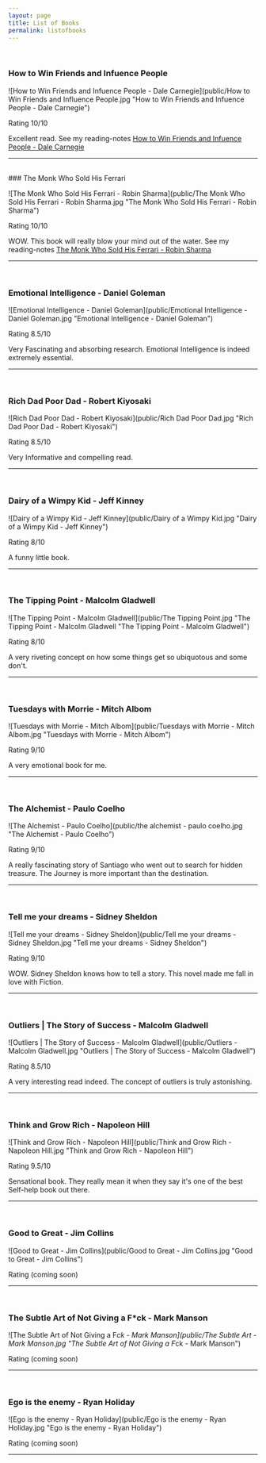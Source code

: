 ```yaml
---
layout: page
title: List of Books
permalink: listofbooks
---
```


<!--
<p class="message">
  Hey therefefsdf! This page is included as an example. Feel free to customize it for your own use upon downloading. Carry on!
</p>-->
<br/>

### How to Win Friends and Infuence People

![How to Win Friends and Infuence People - Dale Carnegie](public/How to Win Friends and Influence People.jpg "How to Win Friends and Infuence People - Dale Carnegie")


Rating 10/10   

Excellent read. See my reading-notes [How to Win Friends and Infuence People - Dale Carnegie](https://alamgirqazi.github.io/blog/HowToWinFriendsandInfluencePeople)
<hr>

<br/>
### The Monk Who Sold His Ferrari

![The Monk Who Sold His Ferrari - Robin Sharma](public/The Monk Who Sold His Ferrari - Robin Sharma.jpg "The Monk Who Sold His Ferrari - Robin Sharma")

Rating 10/10  

WOW. This book will really blow your mind out of the water. See my reading-notes [The Monk Who Sold His Ferrari - Robin Sharma](https://alamgirqazi.github.io/blog/TheMonkWhoSoldHisFerrari)
<hr>

<br/>

### Emotional Intelligence - Daniel Goleman

![Emotional Intelligence - Daniel Goleman](public/Emotional Intelligence - Daniel Goleman.jpg "Emotional Intelligence - Daniel Goleman")

Rating 8.5/10  

Very Fascinating and absorbing research. Emotional Intelligence is indeed extremely essential.
<hr>

<br/>

### Rich Dad Poor Dad - Robert Kiyosaki
![Rich Dad Poor Dad - Robert Kiyosaki](public/Rich Dad Poor Dad.jpg "Rich Dad Poor Dad - Robert Kiyosaki")

Rating 8.5/10  

Very Informative and compelling read.
<hr>

<br/>

### Dairy of a Wimpy Kid - Jeff Kinney

![Dairy of a Wimpy Kid - Jeff Kinney](public/Dairy of a Wimpy Kid.jpg "Dairy of a Wimpy Kid - Jeff Kinney")

Rating 8/10  

A funny little book.
<hr>

<br/>

### The Tipping Point - Malcolm Gladwell

![The Tipping Point - Malcolm Gladwell](public/The Tipping Point.jpg "The Tipping Point - Malcolm Gladwell "The Tipping Point - Malcolm Gladwell")

Rating 8/10

A very riveting concept on how some things get so ubiquotous and some don't.

<hr>
<br/>

### Tuesdays with Morrie - Mitch Albom

![Tuesdays with Morrie - Mitch Albom](public/Tuesdays with Morrie - Mitch Albom.jpg "Tuesdays with Morrie - Mitch Albom")

Rating 9/10

A very emotional book for me.

<hr>
<br/>

### The Alchemist - Paulo Coelho
![The Alchemist - Paulo Coelho](public/the alchemist - paulo coelho.jpg "The Alchemist - Paulo Coelho")

Rating 9/10

A really fascinating story of Santiago who went out to search for hidden treasure. The Journey is more important than the destination.

<hr>
<br/>

### Tell me your dreams - Sidney Sheldon

![Tell me your dreams - Sidney Sheldon](public/Tell me your dreams - Sidney Sheldon.jpg "Tell me your dreams - Sidney Sheldon")

Rating 9/10

WOW. Sidney Sheldon knows how to tell a story. This novel made me fall in love with Fiction.

<hr>
<br/>

### Outliers | The Story of Success - Malcolm Gladwell

![Outliers | The Story of Success - Malcolm Gladwell](public/Outliers - Malcolm Gladwell.jpg "Outliers | The Story of Success - Malcolm Gladwell")

Rating 8.5/10

A very interesting read indeed. The concept of outliers is truly astonishing.

<hr>
<br/>

### Think and Grow Rich - Napoleon Hill

![Think and Grow Rich - Napoleon Hill](public/Think and Grow Rich - Napoleon Hill.jpg "Think and Grow Rich - Napoleon Hill")

Rating 9.5/10

Sensational book. They really mean it when they say it's one of the best Self-help book out there.
<hr>
<br/>

### Good to Great - Jim Collins

![Good to Great - Jim Collins](public/Good to Great - Jim Collins.jpg "Good to Great - Jim Collins")

Rating (coming soon)


<hr>
<br/>

### The Subtle Art of Not Giving a F*ck - Mark Manson

![The Subtle Art of Not Giving a F*ck - Mark Manson](public/The Subtle Art - Mark Manson.jpg "The Subtle Art of Not Giving a F*ck - Mark Manson")

Rating (coming soon)


<hr>
<br/>

### Ego is the enemy - Ryan Holiday

![Ego is the enemy - Ryan Holiday](public/Ego is the enemy - Ryan Holiday.jpg "Ego is the enemy - Ryan Holiday")

Rating (coming soon)


<hr>

<br/>

<!-- ### The Five People You Meet In Heaven - Mitch Albom

![The Five People You Meet In Heaven - Mitch Albom](public/the five people you meet in heaven - mitch albom.jpg "The Five People You Meet In Heaven - Mitch Albom")

Rating (coming soon)


<hr>
<br/> -->



<!-- ### The Compound Effect - Darren Hardy

![The Compound Effect - Darren Hardy](public/the compound effect - darren hardy.jpg "The Compound Effect - Darren Hardy")

Rating (coming soon)


<hr>
<br/> -->





<!--![How to Stop Worrying and Start Living - Dale Carnegie](public/How to Stop Worrying and Start Living.jpg "How to Stop Worrying and Start Living - Dale Carnegie")

Rating (coming soon)

<hr>
<br/>-->

<!--![Art of War - Sun Tzu](public/Art of War - Sun Tzu.jpg "Art of War - Sun Tzu")

Rating (coming soon)

<hr>
<br/>-->
